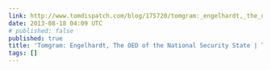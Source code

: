 ```yaml
---
link: http://www.tomdispatch.com/blog/175720/tomgram:_engelhardt,_the_oed_of_the_national_security_state/
date: 2013-08-18 04:09 UTC
# published: false
published: true
title: 'Tomgram: Engelhardt, The OED of the National Security State | TomDispatch'
tags: []
---
```



